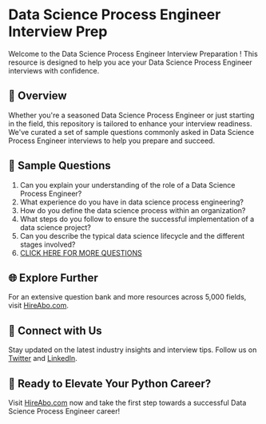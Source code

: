 # Data Science Process Engineer Interview Prep

Welcome to the Data Science Process Engineer Interview Preparation ! This resource is designed to help you ace your Data Science Process Engineer interviews with confidence.

## 🚀 Overview

Whether you're a seasoned Data Science Process Engineer or just starting in the field, this repository is tailored to enhance your interview readiness. We've curated a set of sample questions commonly asked in Data Science Process Engineer interviews to help you prepare and succeed.

## 📝 Sample Questions

1. Can you explain your understanding of the role of a Data Science Process Engineer?
2. What experience do you have in data science process engineering?
3. How do you define the data science process within an organization?
4. What steps do you follow to ensure the successful implementation of a data science project?
5. Can you describe the typical data science lifecycle and the different stages involved?
6. [CLICK HERE FOR MORE QUESTIONS](https://hireabo.com/job/0_3_42/Data%20Science%20Process%20Engineer)

## 🌐 Explore Further

For an extensive question bank and more resources across 5,000 fields, visit [HireAbo.com](https://www.hireabo.com).

## 📱 Connect with Us

Stay updated on the latest industry insights and interview tips. Follow us on [Twitter](https://twitter.com/hireabo) and [LinkedIn](https://www.linkedin.com/in/hire-abo-3609972a8/).

## 🚀 Ready to Elevate Your Python Career?

Visit [HireAbo.com](https://www.hireabo.com) now and take the first step towards a successful Data Science Process Engineer career!